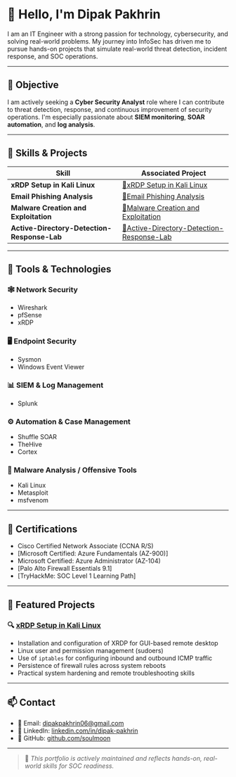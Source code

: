 # 👋 Hello, I'm **Dipak Pakhrin**

I am an IT Engineer with a strong passion for technology, cybersecurity, and solving real-world problems. My journey into InfoSec has driven me to pursue hands-on projects that simulate real-world threat detection, incident response, and SOC operations.

---

## 🎯 Objective

I am actively seeking a **Cyber Security Analyst** role where I can contribute to threat detection, response, and continuous improvement of security operations. I'm especially passionate about **SIEM monitoring**, **SOAR automation**, and **log analysis**.

---

## 🧠 Skills & Projects

| Skill | Associated Project |
|-------|--------------------|
| **xRDP Setup in Kali Linux** | [🔗xRDP Setup in Kali Linux](https://github.com/soulmoon/xRDP-Setup) |
| **Email Phishing Analysis** | [🔗Email Phishing Analysis](https://github.com/soulmoon/Email-Phishing-Analysis) |
| **Malware Creation and Exploitation** | [🔗Malware Creation and Exploitation](https://github.com/soulmoon/Malware-Creation-and-Exploitation-using-Kali-and-Log-Analysis-using-Splunk) | 
| **Active-Directory-Detection-Response-Lab** | [🔗Active-Directory-Detection-Response-Lab](https://github.com/soulmoon/Active-Directory-Detection-Response-Lab) |

---

## 🧰 Tools & Technologies

### 🕸️ Network Security
- Wireshark
- pfSense
- xRDP

### 🖥️ Endpoint Security
- Sysmon
- Windows Event Viewer

### 📊 SIEM & Log Management
- Splunk


### ⚙️ Automation & Case Management
- Shuffle SOAR
- TheHive
- Cortex

### 🧪 Malware Analysis / Offensive Tools
- Kali Linux
- Metasploit
- msfvenom


---

## 📜 Certifications

- Cisco Certified Network Associate (CCNA R/S)
- [Microsoft Certified: Azure Fundamentals (AZ-900)]
- Microsoft Certified: Azure Administrator (AZ-104)
- [Palo Alto Firewall Essentials 9.1]
- [TryHackMe: SOC Level 1 Learning Path]
  

---

## 📂 Featured Projects

### 🔍 [xRDP Setup in Kali Linux](https://github.com/soulmoon/xRDP-Setup)
- Installation and configuration of XRDP for GUI-based remote desktop
- Linux user and permission management (sudoers)
- Use of `iptables` for configuring inbound and outbound ICMP traffic
- Persistence of firewall rules across system reboots
- Practical system hardening and remote troubleshooting skills

---

## 📫 Contact

- 📧 Email: dipakpakhrin06@gmail.com 
- 💼 LinkedIn: [linkedin.com/in/dipak-pakhrin](https://www.linkedin.com/in/dipak-pakhrin)  
- 📁 GitHub: [github.com/soulmoon](https://github.com/soulmoon)

---

> 🚨 *This portfolio is actively maintained and reflects hands-on, real-world skills for SOC readiness.*
